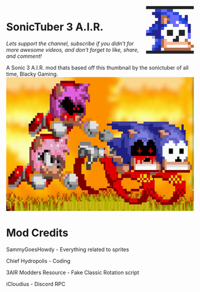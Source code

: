 <img src="icon.png" align="right" />

# SonicTuber 3 A.I.R.
*Lets support the channel, subscribe if you didn't for more awesome videos, and don't forget to like, share, and comment!*

A Sonic 3 A.I.R. mod thats based off this thumbnail by the sonictuber of all time, Blacky Gaming. <img src="him.jpg" width="640" height="360" />



# Mod Credits
SammyGoesHowdy - Everything related to sprites

Chief Hydropolis - Coding

3AIR Modders Resource - Fake Classic Rotation script

iCloudius - Discord RPC
